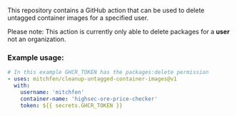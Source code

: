 This repository contains a GitHub action that can be used to delete untagged container images for a specified user.  

Please note: This action is currently only able to delete packages for a **user** not an organization.

### Example usage:
```yaml
# In this example GHCR_TOKEN has the packages:delete permission
- uses: mitchfen/cleanup-untagged-container-images@v1
  with:
    username: 'mitchfen'
    container-name: 'highsec-ore-price-checker'
    token: ${{ secrets.GHCR_TOKEN }}
```